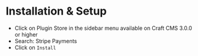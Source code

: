 # Installation & Setup

- Click on Plugin Store in the sidebar menu available on Craft CMS 3.0.0 or higher
- Search:  Stripe Payments
- Click on `Install`